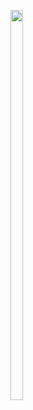 <p>

  <img src = "https://user-images.githubusercontent.com/125651843/229266396-10058bdb-2127-4bc1-a119-6770bf4e10ec.mp4" width=20% height=40%>
  
</p>



